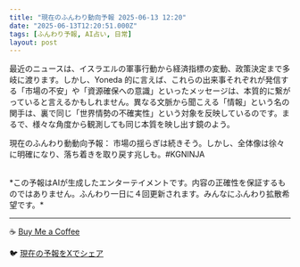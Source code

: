 ```yaml
---
title: "現在のふんわり動向予報 2025-06-13 12:20"
date: "2025-06-13T12:20:51.000Z"
tags: [ふんわり予報, AI占い, 日常]
layout: post
---
```


最近のニュースは、イスラエルの軍事行動から経済指標の変動、政策決定まで多岐に渡ります。しかし、Yoneda 的に言えば、これらの出来事それぞれが発信する「市場の不安」や「資源確保への意識」といったメッセージは、本質的に繋がっていると言えるかもしれません。異なる文脈から聞こえる「情報」という名の関手は、裏で同じ「世界情勢の不確実性」という対象を反映しているのです。まるで、様々な角度から観測しても同じ本質を映し出す鏡のよう。


現在のふんわり動動向予報：
市場の揺らぎは続きそう。しかし、全体像は徐々に明確になり、落ち着きを取り戻す兆しも。#KGNINJA

<br>
*この予報はAIが生成したエンターテイメントです。内容の正確性を保証するものではありません。ふんわり一日に４回更新されます。みんなにふんわり拡散希望です。*

---
☕️ [Buy Me a Coffee](https://www.buymeacoffee.com/kgninja)

🐦 [現在の予報をXでシェア](https://twitter.com/intent/tweet?text=%E7%8F%BE%E5%9C%A8%E3%81%AE%E3%81%B5%E3%82%93%E3%82%8F%E3%82%8A%E4%BA%88%E5%A0%B1%3A%20%E3%80%8C%E6%9C%80%E8%BF%91%E3%81%AE%E3%83%8B%E3%83%A5%E3%83%BC%E3%82%B9%E3%81%AF%E3%80%81%E3%82%A4%E3%82%B9%E3%83%A9%E3%82%A8%E3%83%AB%E3%81%AE%E8%BB%8D%E4%BA%8B%E8%A1%8C%E5%8B%95%E3%81%8B%E3%82%89%E7%B5%8C%E6%B8%88%E6%8C%87%E6%A8%99%E3%81%AE%E5%A4%89%E5%8B%95%E3%80%81%E6%94%BF%E7%AD%96%E6%B1%BA%E5%AE%9A%E3%81%BE%E3%81%A7%E5%A4%9A%E5%B2%90%E3%81%AB%E6%B8%A1%E3%82%8A%E3%81%BE%E3%81%99%E3%80%82%E3%80%8D%23KGNINJA%20%E7%B6%9A%E3%81%8D%E3%81%AF%E3%83%96%E3%83%AD%E3%82%B0%E3%81%A7%EF%BC%81%F0%9F%91%87&url=https%3A%2F%2Fkg-ninja.github.io%2FFunwariyoso%2F)

